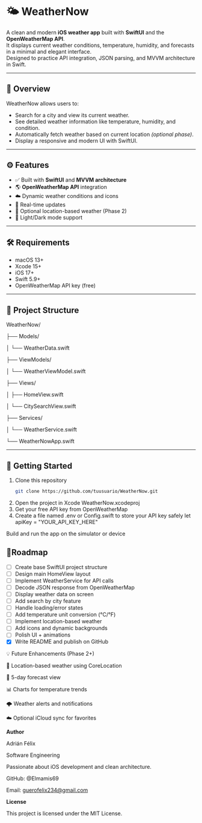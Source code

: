 # 🌤️ WeatherNow

A clean and modern **iOS weather app** built with **SwiftUI** and the **OpenWeatherMap API**.  
It displays current weather conditions, temperature, humidity, and forecasts in a minimal and elegant interface.  
Designed to practice API integration, JSON parsing, and MVVM architecture in Swift.

---

## 🧭 Overview

WeatherNow allows users to:
- Search for a city and view its current weather.
- See detailed weather information like temperature, humidity, and condition.
- Automatically fetch weather based on current location *(optional phase)*.
- Display a responsive and modern UI with SwiftUI.

---

## ⚙️ Features

- ✅ Built with **SwiftUI** and **MVVM architecture**
- 🌎 **OpenWeatherMap API** integration
- ☁️ Dynamic weather conditions and icons
- 🔁 Real-time updates
- 🧭 Optional location-based weather (Phase 2)
- 🌙 Light/Dark mode support

---

## 🛠️ Requirements

- macOS 13+  
- Xcode 15+  
- iOS 17+  
- Swift 5.9+  
- OpenWeatherMap API key (free)

---

## 🧩 Project Structure

WeatherNow/

├── Models/

│ └── WeatherData.swift

├── ViewModels/

│ └── WeatherViewModel.swift

├── Views/

│ ├── HomeView.swift

│ └── CitySearchView.swift

├── Services/

│ └── WeatherService.swift

└── WeatherNowApp.swift


---

## 🚀 Getting Started

1. Clone this repository  
   ```bash
   git clone https://github.com/tuusuario/WeatherNow.git
      ```
2. Open the project in Xcode
WeatherNow.xcodeproj
3. Get your free API key from OpenWeatherMap
4. Create a file named .env or Config.swift to store your API key safely
let apiKey = "YOUR_API_KEY_HERE"

Build and run the app on the simulator or device

## 🧱Roadmap
- [ ]  Create base SwiftUI project structure
- [ ]  Design main HomeView layout
- [ ]  Implement WeatherService for API calls
- [ ]  Decode JSON response from OpenWeatherMap
- [ ]  Display weather data on screen
- [ ]  Add search by city feature
- [ ]  Handle loading/error states
- [ ]  Add temperature unit conversion (°C/°F)
- [ ]  Implement location-based weather
- [ ]  Add icons and dynamic backgrounds
- [ ]  Polish UI + animations
- [x]  Write README and publish on GitHub

💡 Future Enhancements (Phase 2+)

📍 Location-based weather using CoreLocation

📅 5-day forecast view

📊 Charts for temperature trends

🌩️ Weather alerts and notifications

☁️ Optional iCloud sync for favorites

**Author**

Adrián Félix

Software Engineering

Passionate about iOS development and clean architecture.


GitHub: @Elmamis69

Email: guerofelix234@gmail.com

**License**

This project is licensed under the MIT License.
